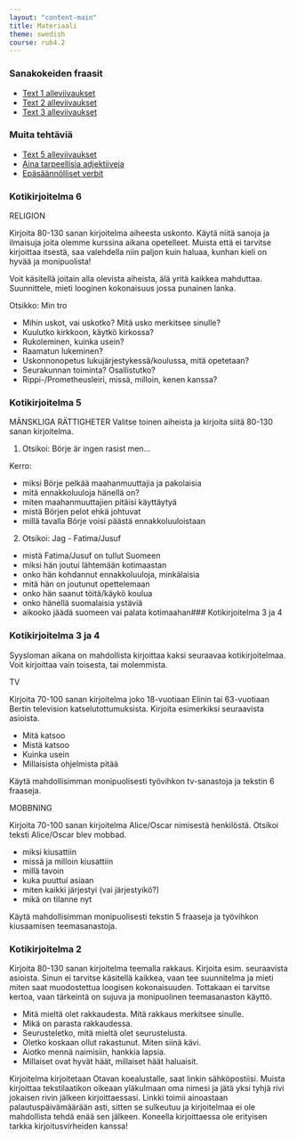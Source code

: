 ```yaml
---
layout: "content-main"
title: Materiaali
theme: swedish
course: rub4.2
---
```

### Sanakokeiden fraasit
- [Text 1 alleviivaukset](/media/rub4/text1_oikeat.pdf)
- [Text 2 alleviivaukset](/media/rub4/text2_oikeat.pdf)
- [Text 3 alleviivaukset](/media/rub4/text_3_alleviivaukset.pdf)

### Muita tehtäviä
- [Text 5 alleviivaukset](/media/rub4/text5_alleviivaukset.pdf)
- [Aina tarpeellisia adjektiiveja](/media/rub4/adjektiivit_oikeat.pdf)
- [Epäsäännölliset verbit](/media/rub4/verbit_oikeat.pdf)

### Kotikirjoitelma 6

RELIGION

Kirjoita 80-130 sanan kirjoitelma aiheesta uskonto. Käytä niitä sanoja ja ilmaisuja joita olemme kurssina aikana opetelleet. Muista että ei tarvitse kirjoittaa itsestä, saa valehdella niin paljon kuin haluaa, kunhan kieli on hyvää ja monipuolista!

Voit käsitellä joitain alla olevista aiheista, älä yritä kaikkea mahduttaa. Suunnittele, mieti looginen kokonaisuus jossa punainen lanka.

Otsikko: Min tro

* Mihin uskot, vai uskotko? Mitä usko merkitsee sinulle?
* Kuulutko kirkkoon, käytkö kirkossa?
* Rukoleminen, kuinka usein?
* Raamatun lukeminen?
* Uskonnonopetus lukujärjestykessä/koulussa, mitä opetetaan?
* Seurakunnan toiminta? Osallistutko?
* Rippi-/Prometheusleiri, missä, milloin, kenen kanssa?

### Kotikirjoitelma 5

MÄNSKLIGA RÄTTIGHETER
Valitse toinen aiheista ja kirjoita siitä 80-130 sanan kirjoitelma.

1. Otsikoi: Börje är ingen rasist men...

Kerro:

* miksi Börje pelkää maahanmuuttajia ja pakolaisia
* mitä ennakkoluuloja hänellä on?
* miten maahanmuuttajien pitäisi käyttäytyä
* mistä Börjen pelot ehkä johtuvat
* millä tavalla Börje voisi päästä ennakkoluuloistaan

2. Otsikoi: Jag - Fatima/Jusuf

* mistä Fatima/Jusuf on tullut Suomeen
* miksi hän joutui lähtemään kotimaastan
* onko hän kohdannut ennakkoluuloja, minkälaisia
* mitä hän on joutunut opettelemaan
* onko hän saanut töitä/käykö koulua
* onko hänellä suomalaisia ystäviä
* aikooko jäädä suomeen vai palata kotimaahan### Kotikirjoitelma 3 ja 4

### Kotikirjoitelma 3 ja 4

Syysloman aikana on mahdollista kirjoittaa kaksi seuraavaa kotikirjoitelmaa. Voit kirjoittaa vain  toisesta, tai molemmista.

TV

Kirjoita 70-100 sanan kirjoitelma joko 18-vuotiaan Elinin tai 63-vuotiaan Bertin television katselutottumuksista. Kirjoita esimerkiksi seuraavista asioista.

* Mitä katsoo
* Mistä katsoo
* Kuinka usein
* Millaisista ohjelmista pitää 

Käytä mahdollisimman monipuolisesti työvihkon tv-sanastoja ja tekstin 6 fraaseja.

MOBBNING

Kirjoita 70-100 sanan kirjoitelma Alice/Oscar nimisestä henkilöstä. Otsikoi teksti Alice/Oscar blev mobbad. 

* miksi kiusattiin
* missä ja milloin kiusattiin
* millä tavoin
* kuka puuttui asiaan
* miten kaikki järjestyi (vai järjestyikö?)
* mikä on tilanne nyt

Käytä mahdollisimman monipuolisesti tekstin 5 fraaseja ja työvihkon kiusaamisen teemasanastoja.

### Kotikirjoitelma 2

Kirjoita 80-130 sanan kirjoitelma teemalla rakkaus. Kirjoita esim. seuraavista asioista. Sinun ei tarvitse käsitellä kaikkea, vaan tee suunnitelma ja mieti miten saat muodostettua loogisen kokonaisuuden. Tottakaan ei tarvitse kertoa, vaan tärkeintä on sujuva ja monipuolinen teemasanaston käyttö.

* Mitä mieltä olet rakkaudesta. Mitä rakkaus merkitsee sinulle.
* Mikä on parasta rakkaudessa.
* Seurusteletko, mitä mieltä olet seurustelusta.
* Oletko koskaan ollut rakastunut. Miten siinä kävi.
* Aiotko mennä naimisiin, hankkia lapsia.
* Millaiset ovat hyvät häät, millaiset häät haluaisit.

Kirjoitelma kirjoitetaan Otavan koealustalle, saat linkin sähköpostiisi. Muista kirjoittaa tekstilaatikon oikeaan yläkulmaan oma nimesi ja jätä yksi tyhjä rivi jokaisen rivin jälkeen kirjoittaessasi. Linkki toimii ainoastaan palautuspäivämäärään asti, sitten se sulkeutuu ja kirjoitelmaa ei ole mahdollista tehdä enää sen jälkeen. Koneella kirjoittaessa ole erityisen tarkka kirjoitusvirheiden kanssa!

